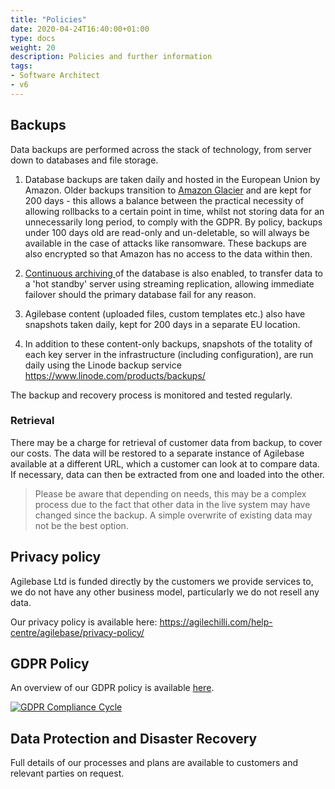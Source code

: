 ```yaml
---
title: "Policies"
date: 2020-04-24T16:40:00+01:00
type: docs
weight: 20
description: Policies and further information
tags:
- Software Architect
- v6
---
```

## Backups
Data backups are performed across the stack of technology, from server down to databases and file storage.

1) Database backups are taken daily and hosted in the European Union by Amazon. Older backups transition to [Amazon Glacier](https://aws.amazon.com/glacier/) and are kept for 200 days - this allows a balance between the practical necessity of allowing rollbacks to a certain point in time, whilst not storing data for an unnecessarily long period, to comply with the GDPR.
By policy, backups under 100 days old are read-only and un-deletable, so will always be available in the case of attacks like ransomware.
These backups are also encrypted so that Amazon has no access to the data within then.

2) [Continuous archiving ](https://www.postgresql.org/docs/current/warm-standby.html) of the database is also enabled, to transfer data to a 'hot standby' server using streaming replication, allowing immediate failover should the primary database fail for any reason.

3) Agilebase content (uploaded files, custom templates etc.) also have snapshots taken daily, kept for 200 days in a separate EU location.

4) In addition to these content-only backups, snapshots of the totality of each key server in the infrastructure (including configuration), are run daily using the Linode backup service https://www.linode.com/products/backups/

The backup and recovery process is monitored and tested regularly.

### Retrieval
There may be a charge for retrieval of customer data from backup, to cover our costs. The data will be restored to a separate instance of Agilebase available at a different URL, which a customer can look at to compare data. If necessary, data can then be extracted from one and loaded into the other.

> Please be aware that depending on needs, this may be a complex process due to the fact that other data in the live system may have changed since the backup. A simple overwrite of existing data may not be the best option.

## Privacy policy

Agilebase Ltd is funded directly by the customers we provide services to, we do not have any other business model, particularly we do not resell any data.

Our privacy policy is available here: https://agilechilli.com/help-centre/agilebase/privacy-policy/

## GDPR Policy

An overview of our GDPR policy is available [here](/gdpr-overview.pdf).

[![GDPR Compliance Cycle](/gdpr-compliance-cycle.png)](/gdpr-overview.pdf)

## Data Protection and Disaster Recovery

Full details of our processes and plans are available to customers and relevant parties on request.
